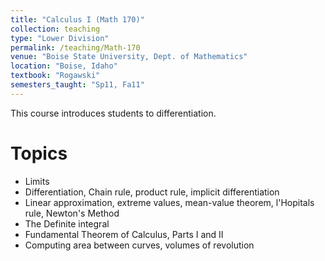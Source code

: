```yaml
---
title: "Calculus I (Math 170)"
collection: teaching
type: "Lower Division"
permalink: /teaching/Math-170
venue: "Boise State University, Dept. of Mathematics"
location: "Boise, Idaho"
textbook: "Rogawski"
semesters_taught: "Sp11, Fa11"
---
```


This course introduces students to differentiation. 


Topics 
======

<ul>
    <li>Limits</li>
    <li>Differentiation, Chain rule, product rule, implicit differentiation</li>
    <li>Linear approximation, extreme values, mean-value theorem, 
    l'Hopitals rule, Newton's Method</li>
    <li>The Definite integral</li>
    <li>Fundamental Theorem of Calculus, Parts I and II</li>
    <li>Computing area between curves, volumes of revolution</li>
</ul>